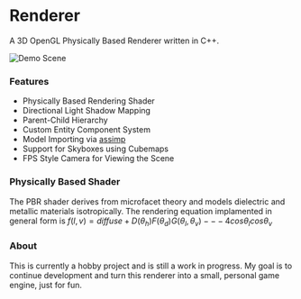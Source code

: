 # Renderer
A 3D OpenGL Physically Based Renderer written in C++.

![Demo Scene](https://user-images.githubusercontent.com/52022661/225071513-5783470a-4a70-453e-94af-40b710fdfee6.png)

### Features
* Physically Based Rendering Shader
* Directional Light Shadow Mapping
* Parent-Child Hierarchy
* Custom Entity Component System
* Model Importing via [assimp](https://github.com/assimp/assimp)
* Support for Skyboxes using Cubemaps
* FPS Style Camera for Viewing the Scene

### Physically Based Shader
The PBR shader derives from microfacet theory and models dielectric and metallic materials isotropically.
The rendering equation implamented in general form is
$f(l, v) = diffuse + D(\theta_h)F(\theta_d)G(\theta_l, \theta_v) --- 4cos\theta_lcos\theta_v$

### About
This is currently a hobby project and is still a work in progress. My goal is to continue development and turn this renderer into a small, personal game engine, just for fun.

